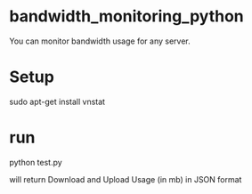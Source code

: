 # bandwidth_monitoring_python

You can monitor bandwidth usage for any server.

# Setup
sudo apt-get install vnstat

# run
python test.py

will return Download and Upload Usage (in mb) in JSON format




